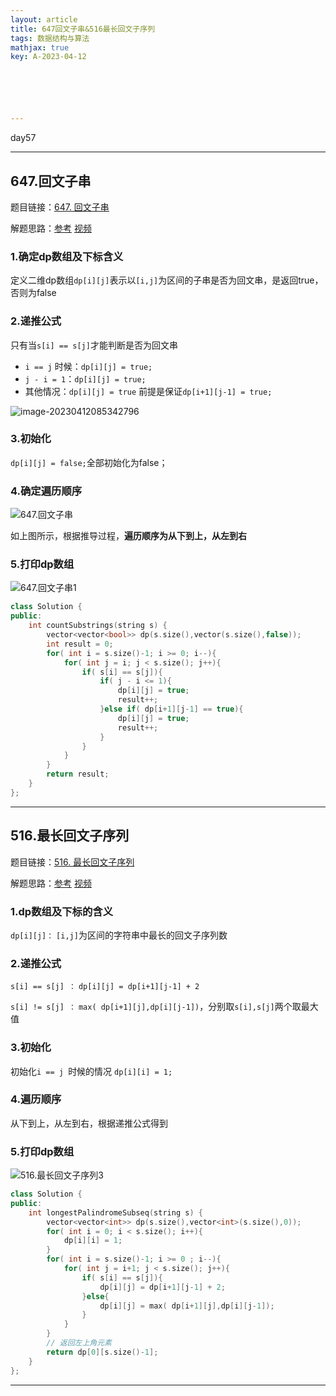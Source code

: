 ```yaml
---
layout: article
title: 647回文子串&516最长回文子序列
tags: 数据结构与算法
mathjax: true
key: A-2023-04-12






---
```


day57

<!--more-->

***

## 647.回文子串

题目链接：[647. 回文子串](https://leetcode.cn/problems/palindromic-substrings/)

解题思路：[参考](https://programmercarl.com/0647.%E5%9B%9E%E6%96%87%E5%AD%90%E4%B8%B2.html)        [视频](https://www.bilibili.com/video/BV17G4y1y7z9/?spm_id_from=333.788&vd_source=216422f9c92c0e837a651f3b47974a0c)

### 1.确定dp数组及下标含义

定义二维dp数组`dp[i][j]`表示以`[i,j]`为区间的子串是否为回文串，是返回true，否则为false

### 2.递推公式

只有当`s[i] == s[j]`才能判断是否为回文串

* `i == j` 时候：`dp[i][j] = true;`
* `j - i = 1`：`dp[i][j] = true;`
* 其他情况：`dp[i][j] = true` 前提是保证`dp[i+1][j-1] = true;`

![image-20230412085342796](https://vicent-picture-for-typora.oss-cn-beijing.aliyuncs.com/img_for_typora/image-20230412085342796.png)

### 3.初始化

`dp[i][j] = false;`全部初始化为false；

### 4.确定遍历顺序

![647.回文子串](https://vicent-picture-for-typora.oss-cn-beijing.aliyuncs.com/img_for_typora/20210121171032473-20230310132134822.jpg)

如上图所示，根据推导过程，**遍历顺序为从下到上，从左到右**

### 5.打印dp数组

![647.回文子串1](https://vicent-picture-for-typora.oss-cn-beijing.aliyuncs.com/img_for_typora/20210121171059951-20230310132153163.jpg)

```c++
class Solution {
public:
    int countSubstrings(string s) {
        vector<vector<bool>> dp(s.size(),vector(s.size(),false));
        int result = 0;
        for( int i = s.size()-1; i >= 0; i--){
            for( int j = i; j < s.size(); j++){
                if( s[i] == s[j]){
                    if( j - i <= 1){
                        dp[i][j] = true;
                        result++;
                    }else if( dp[i+1][j-1] == true){
                        dp[i][j] = true;
                        result++;
                    }
                }
            }
        }
        return result;
    }
};
```

***

## 516.最长回文子序列

题目链接：[516. 最长回文子序列](https://leetcode.cn/problems/longest-palindromic-subsequence/)

解题思路：[参考](https://programmercarl.com/0516.%E6%9C%80%E9%95%BF%E5%9B%9E%E6%96%87%E5%AD%90%E5%BA%8F%E5%88%97.html)        [视频](https://www.bilibili.com/video/BV1d8411K7W6/?spm_id_from=333.788&vd_source=216422f9c92c0e837a651f3b47974a0c)

### 1.dp数组及下标的含义

`dp[i][j]：`  `[i,j]`为区间的字符串中最长的回文子序列数

### 2.递推公式

`s[i] == s[j] ：` `dp[i][j] = dp[i+1][j-1] + 2`

`s[i] != s[j] ：` `max( dp[i+1][j],dp[i][j-1])`，分别取`s[i],s[j]`两个取最大值

### 3.初始化

初始化`i == j `时候的情况 `dp[i][i] = 1;`

### 4.遍历顺序

从下到上，从左到右，根据递推公式得到

### 5.打印dp数组

![516.最长回文子序列3](https://vicent-picture-for-typora.oss-cn-beijing.aliyuncs.com/img_for_typora/20210127151521432.jpg)

```c++
class Solution {
public:
    int longestPalindromeSubseq(string s) {
        vector<vector<int>> dp(s.size(),vector<int>(s.size(),0));
        for( int i = 0; i < s.size(); i++){
            dp[i][i] = 1;
        }
        for( int i = s.size()-1; i >= 0 ; i--){
            for( int j = i+1; j < s.size(); j++){
                if( s[i] == s[j]){
                    dp[i][j] = dp[i+1][j-1] + 2;
                }else{
                    dp[i][j] = max( dp[i+1][j],dp[i][j-1]);
                }
            }
        }
        // 返回左上角元素
        return dp[0][s.size()-1];
    }
};
```

***

